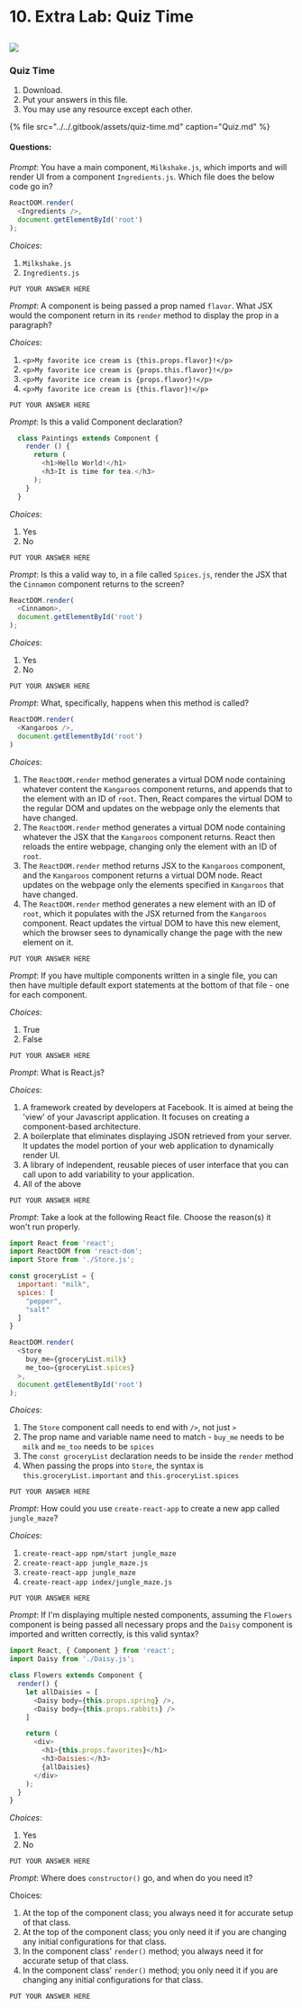 # 10. Extra Lab: Quiz Time

## ![](https://ga-dash.s3.amazonaws.com/production/assets/logo-9f88ae6c9c3871690e33280fcf557f33.png)

### Quiz Time

1. Download.
2. Put your answers in this file.
3. You may use any resource except each other.

{% file src="../../.gitbook/assets/quiz-time.md" caption="Quiz.md" %}

#### Questions:

_Prompt_: You have a main component, `Milkshake.js`, which imports and will render UI from a component `Ingredients.js`. Which file does the below code go in?

```javascript
ReactDOM.render(
  <Ingredients />,
  document.getElementById('root')
);
```

_Choices_:

1. `Milkshake.js`
2. `Ingredients.js`

```text
PUT YOUR ANSWER HERE
```

_Prompt_: A component is being passed a prop named `flavor`. What JSX would the component return in its `render` method to display the prop in a paragraph?

_Choices_:

1. `<p>My favorite ice cream is {this.props.flavor}!</p>`
2. `<p>My favorite ice cream is {props.this.flavor}!</p>`
3. `<p>My favorite ice cream is {props.flavor}!</p>`
4. `<p>My favorite ice cream is {this.flavor}!</p>`

```text
PUT YOUR ANSWER HERE
```

_Prompt_: Is this a valid Component declaration?

```javascript
  class Paintings extends Component {
    render () {
      return (
        <h1>Hello World!</h1>
        <h3>It is time for tea.</h3>
      );
    }
  }
```

_Choices_:

1. Yes
2. No

```text
PUT YOUR ANSWER HERE
```

_Prompt_: Is this a valid way to, in a file called `Spices.js`, render the JSX that the `Cinnamon` component returns to the screen?

```javascript
ReactDOM.render(
  <Cinnamon>,
  document.getElementById('root')
);
```

_Choices_:

1. Yes
2. No

```text
PUT YOUR ANSWER HERE
```

_Prompt_: What, specifically, happens when this method is called?

```javascript
ReactDOM.render(
  <Kangaroos />,
  document.getElementById('root')
)
```

_Choices_:

1. The `ReactDOM.render` method generates a virtual DOM node containing whatever content the `Kangaroos` component returns, and appends that to the element with an ID of `root`. Then, React compares the virtual DOM to the regular DOM and updates on the webpage only the elements that have changed.
2. The `ReactDOM.render` method generates a virtual DOM node containing whatever the JSX that the `Kangaroos` component returns. React then reloads the entire webpage, changing only the element with an ID of `root`.
3. The `ReactDOM.render` method returns JSX to the `Kangaroos` component, and the `Kangaroos` component returns a virtual DOM node. React updates on the webpage only the elements specified in `Kangaroos` that have changed.
4. The `ReactDOM.render` method generates a new element with an ID of `root`, which it populates with the JSX returned from the `Kangaroos` component. React updates the virtual DOM to have this new element, which the browser sees to dynamically change the page with the new element on it.

```text
PUT YOUR ANSWER HERE
```

_Prompt_: If you have multiple components written in a single file, you can then have multiple default export statements at the bottom of that file - one for each component.

_Choices_:

1. True
2. False

```text
PUT YOUR ANSWER HERE
```

_Prompt_: What is React.js?

_Choices_:

1. A framework created by developers at Facebook. It is aimed at being the 'view' of your Javascript application. It focuses on creating a component-based architecture.
2. A boilerplate that eliminates displaying JSON retrieved from your server. It updates the model portion of your web application to dynamically render UI.
3. A library of independent, reusable pieces of user interface that you can call upon to add variability to your application.
4. All of the above

```text
PUT YOUR ANSWER HERE
```

_Prompt_: Take a look at the following React file. Choose the reason\(s\) it won't run properly.

```javascript
import React from 'react';
import ReactDOM from 'react-dom';
import Store from './Store.js';

const groceryList = {
  important: "milk",
  spices: [
    "pepper",
    "salt"
  ]
}

ReactDOM.render(
  <Store
    buy_me={groceryList.milk}
    me_too={groceryList.spices}
  >,
  document.getElementById('root')
);
```

_Choices_:

1. The `Store` component call needs to end with `/>`, not just `>`
2. The prop name and variable name need to match - `buy_me` needs to be `milk` and `me_too` needs to be `spices`
3. The `const groceryList` declaration needs to be inside the `render` method
4. When passing the props into `Store`, the syntax is `this.groceryList.important` and `this.groceryList.spices`

```text
PUT YOUR ANSWER HERE
```

_Prompt_: How could you use `create-react-app` to create a new app called `jungle_maze`?

_Choices_:

1. `create-react-app npm/start jungle_maze`
2. `create-react-app jungle_maze.js`
3. `create-react-app jungle_maze`
4. `create-react-app index/jungle_maze.js`

```text
PUT YOUR ANSWER HERE
```

_Prompt_: If I'm displaying multiple nested components, assuming the `Flowers` component is being passed all necessary props and the `Daisy` component is imported and written correctly, is this valid syntax?

```javascript
import React, { Component } from 'react';
import Daisy from './Daisy.js';

class Flowers extends Component {
  render() {
    let allDaisies = [
      <Daisy body={this.props.spring} />,
      <Daisy body={this.props.rabbits} />
    ]

    return (
      <div>
        <h1>{this.props.favorites}</h1>
        <h3>Daisies:</h3>
        {allDaisies}
      </div>
    );
  }
}
```

_Choices_:

1. Yes
2. No

```text
PUT YOUR ANSWER HERE
```

_Prompt_: Where does `constructor()` go, and when do you need it?

Choices:

1. At the top of the component class; you always need it for accurate setup of that class.
2. At the top of the component class; you only need it if you are changing any initial configurations for that class.
3. In the component class' `render()` method; you always need it for accurate setup of that class.
4. In the component class' `render()` method; you only need it if you are changing any initial configurations for that class.

```text
PUT YOUR ANSWER HERE
```

